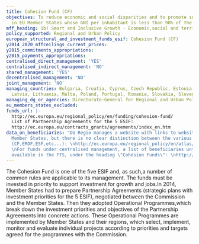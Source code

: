 ```yaml
---
title: Cohesion Fund (CF)
objectives: To reduce economic and social disparities and to promote sustainable development
  in EU Member States whose GNI per inhabitant is less than 90% of the EU average.
mff_heading: 1b) Smart and Inclusive Growth - Economic,social and territorial cohesion
policy_supported: Regional and Urban Policy
european_structural_and_investment_funds_esif: Cohesion Fund (CF)
y2014_2020_mffceilings_current_prices: 
y2015_commitments_appropriations: 
y2015_payments_appropriations: 
centralised_direct_management: 'YES'
centralised_indirect_management: 'NO'
shared_management: 'YES'
decentralised_management: 'NO'
joint_management: 'NO'
managing_countries: Bulgaria, Croatia, Cyprus, Czech Republic, Estonia, Greece, Hungary,
  Latvia, Lithuania, Malta, Poland, Portugal, Romania, Slovakia, Slovenia
managing_dg_or_agencies: Directorate-General for Regional and Urban Policy
eu_members_states_excluded: 
funds_url: |-
  http://ec.europa.eu/regional_policy/en/funding/cohesion-fund/
  List of Partnership Agreements for the 5 ESIF:
  http://ec.europa.eu/contracts_grants/agreements/index_en.htm
data_on_beneficiaries: "DG Regio manages a website with links to websites in all EU
  Member States, but there is no clear distinction between the various funds concerned
  (CF,ERDF,ESF,etc...): \nhttp://ec.europa.eu/regional_policy/en/atlas/beneficiaries/
  \nFor funds under centralised management, a list of beneficiaries until 2013 is
  available in the FTS, under the heading \"Cohesion Funds\": \nhttp://ec.europa.eu/budget/fts/index_en.htm"
---
```

The Cohesion Fund is one of the five ESIF and, as such,a number of common rules are applicable to its management. The funds must be invested in priority to support investment for growth and jobs.In 2014, Member States had to prepare Partnership Agreements (strategic plans with investment priorities for the 5 ESIF), negotiated between the Commission and the Member States. Then they adopted Operational Programmes,which break down the investment priorities and objectives of the Partnership Agreements into concrete actions. These Operational Programmes are implemented by Member States and their regions, which select, implement, monitor and evaluate individual projects according to priorities and targets agreed for the programmes with the Commission.